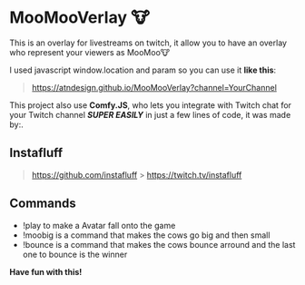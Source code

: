 # MooMooVerlay 🐮

This is an overlay for livestreams on twitch, it allow you to have an overlay who represent your viewers as MooMoo🐮

I used javascript window.location and param so you can use it **like this**:

> https://atndesign.github.io/MooMooVerlay?channel=YourChannel

This project also use **Comfy.JS**, who lets you integrate with Twitch chat for your Twitch channel **_SUPER EASILY_** in just a few lines of code, it was made by:.

## Instafluff

> https://github.com/instafluff > https://twitch.tv/instafluff

## Commands

- !play to make a Avatar fall onto the game
- !moobig is a command that makes the cows go big and then small
- !bounce is a command that makes the cows bounce arround and the last one to bounce is the winner

**Have fun with this!**
